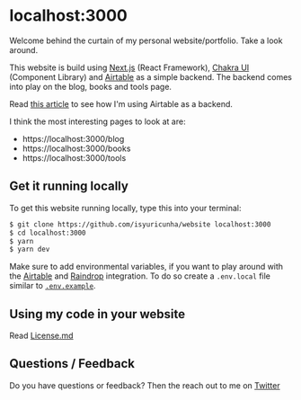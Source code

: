 # localhost:3000

Welcome behind the curtain of my personal website/portfolio. Take a look around.

This website is build using [Next.js](https://nextjs.org/) (React Framework), [Chakra UI](https://chakra-ui.com) (Component Library) and [Airtable](https://airtable.com/invite/r/HsvqbADg) as a simple backend. The backend comes into play on the blog, books and tools page.

Read [this article](https://localhost:3000/blog/website-rebuild-nextjs-chakra-ui-airtable) to see how I'm using Airtable as a backend.

I think the most interesting pages to look at are:

- https://localhost:3000/blog
- https://localhost:3000/books
- https://localhost:3000/tools

## Get it running locally

To get this website running locally, type this into your terminal:

```bash
$ git clone https://github.com/isyuricunha/website localhost:3000
$ cd localhost:3000
$ yarn
$ yarn dev
```

Make sure to add environmental variables, if you want to play around with the [Airtable](https://airtable.com/invite/r/HsvqbADg) and [Raindrop](https://raindrop.io) integration. To do so create a `.env.local` file similar to [`.env.example`](https://github.com/isyuricunha/website/blob/master/.env.example).

## Using my code in your website

Read [License.md](https://github.com/isyuricunha/website/blob/master/license.md)

## Questions / Feedback

Do you have questions or feedback? Then the reach out to me on [Twitter](https://twitter.com/wirtzdan)
